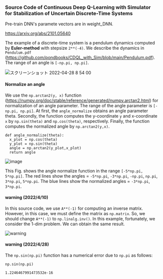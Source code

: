 ### Source Code of Continuous Deep Q-Learning with Simulator for Stabilization of Uncertain Discrete-Time Systems

Pre-train DNN's paramete vectors are in weight_DNN.

https://arxiv.org/abs/2101.05640

The example of a discrete-time system is a pendulum dynamics computed by **Euler-method** with stepsize ``2**(-4)``. We describe the dynamics in ``Pendulum.pdf`` (https://github.com/pondbooks/CDQL_with_Sim/blob/main/Pendulum.pdf). The range of an angle is ``[-np.pi, np.pi]``.

![スクリーンショット 2022-04-28 8 54 00](https://user-images.githubusercontent.com/68591842/165649603-357b407c-b8fb-46be-bee6-0e1ed5f9dd33.png)

#### Normalize an angle

We use the ``np.arctan2(y, x)`` function (https://numpy.org/doc/stable/reference/generated/numpy.arctan2.html) for normalization of an angle parameter. The range of the angle parameter is ``[-np.pi, np.pi]``. At first, the ``angle_normalize`` obtains an angle parameter theta. Secondly, the function computes the y-coordinate ``y`` and x-coordinate ``x`` by ``np.sin(theta)`` and ``np.cos(theta)``, respectively. Finally, the function computes the normalized angle by ``np.arctan2(y,x)``.

```
def angle_normalize(theta):
  x_plot = np.cos(theta)
  y_plot = np.sin(theta)
  angle = np.arctan2(y_plot,x_plot)
  return angle
```

![image](https://user-images.githubusercontent.com/68591842/165648899-3a8b65e0-ff0c-466b-bf4d-51c83e4e3e16.png)

This Fig. shows the angle normalize function in the range ``[-5*np.pi, 5*np.pi]``. The red lines show the angles = ``-5*np.pi``, ``-3*np.pi``, ``-np.pi``, ``np.pi``, ``3*np.pi``, ``5*np.pi``. The blue lines show the normalized angles = ``-3*np.pi``, ``3*np.pi``.

#### warning (2022/4/10)
In this source code, we use `A**(-1)` for computing an inverse matrix. However, in this case, we must define the matrix as `np.matrix`. So, we should change `A**(-1)` to `np.linalg.inv()`. In this example, fortunately, we consider the 1-dim problem. We can obtain the same result. 

![warning](https://user-images.githubusercontent.com/68591842/162602207-06bd45c7-ea50-49e6-9307-384ac013422a.png)

#### warning (2022/4/28)
The ``np.sin(np.pi)`` function has a numerical error due to ``np.pi`` as follows:

```
np.sin(np.pi)
```
```
1.2246467991473532e-16
```
